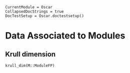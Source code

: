 ```@meta
CurrentModule = Oscar
CollapsedDocStrings = true
DocTestSetup = Oscar.doctestsetup()
```

# Data Associated to Modules

## Krull dimension

```@docs
krull_dim(M::ModuleFP)
```
